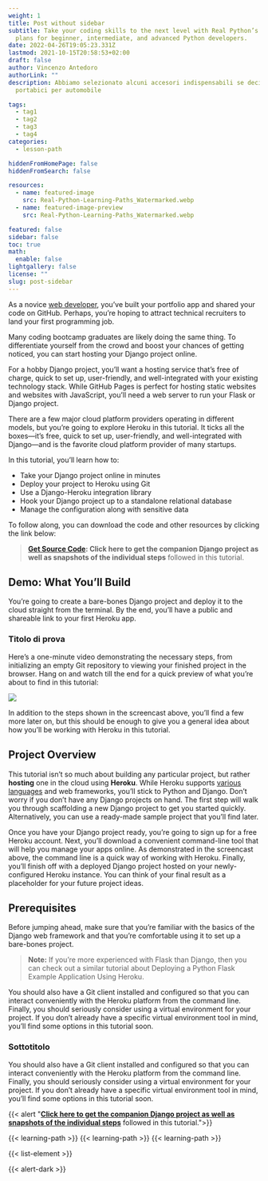 ```yaml
---
weight: 1
title: Post without sidebar
subtitle: Take your coding skills to the next level with Real Python’s accelerated study
  plans for beginner, intermediate, and advanced Python developers.
date: 2022-04-26T19:05:23.331Z
lastmod: 2021-10-15T20:58:53+02:00
draft: false
author: Vincenzo Antedoro
authorLink: ""
description: Abbiamo selezionato alcuni accesori indispensabili se decidi di acquistare un
  portabici per automobile

tags:
  - tag1
  - tag2
  - tag3
  - tag4
categories:
  - lesson-path

hiddenFromHomePage: false
hiddenFromSearch: false

resources:
  - name: featured-image
    src: Real-Python-Learning-Paths_Watermarked.webp
  - name: featured-image-preview
    src: Real-Python-Learning-Paths_Watermarked.webp

featured: false
sidebar: false
toc: true
math:
  enable: false
lightgallery: false
license: ""
slug: post-sidebar
---
```


As a novice [web developer](https://antedoro.it), you’ve built your portfolio app and shared your code on GitHub. Perhaps, you’re hoping to attract technical recruiters to land your first programming job. 

Many coding bootcamp graduates are likely doing the same thing. To differentiate yourself from the crowd and boost your chances of getting noticed, you can start hosting your Django project online.

For a hobby Django project, you’ll want a hosting service that’s free of charge, quick to set up, user-friendly, and well-integrated with your existing technology stack. While GitHub Pages is perfect for hosting static websites and websites with JavaScript, you’ll need a web server to run your Flask or Django project.

There are a few major cloud platform providers operating in different models, but you’re going to explore Heroku in this tutorial. It ticks all the boxes—it’s free, quick to set up, user-friendly, and well-integrated with Django—and is the favorite cloud platform provider of many startups.

In this tutorial, you’ll learn how to:

- Take your Django project online in minutes
- Deploy your project to Heroku using Git
- Use a Django-Heroku integration library
- Hook your Django project up to a standalone relational database
- Manage the configuration along with sensitive data

To follow along, you can download the code and other resources by clicking the link below:

> **[Get Source Code](https://antedoro.it): Click here to get the companion Django project as well as snapshots of the individual steps** followed in this tutorial.
>
## Demo: What You’ll Build

You’re going to create a bare-bones Django project and deploy it to the cloud straight from the terminal. By the end, you’ll have a public and shareable link to your first Heroku app.

### Titolo di prova

Here’s a one-minute video demonstrating the necessary steps, from initializing an empty Git repository to viewing your finished project in the browser. Hang on and watch till the end for a quick preview of what you’re about to find in this tutorial:

![](immagine)

In addition to the steps shown in the screencast above, you’ll find a few more later on, but this should be enough to give you a general idea about how you’ll be working with Heroku in this tutorial.

## Project Overview

This tutorial isn’t so much about building any particular project, but rather **hosting** one in the cloud using **Heroku**. While Heroku supports [various languages](https://antedoro.it) and web frameworks, you’ll stick to Python and Django. Don’t worry if you don’t have any Django projects on hand. The first step will walk you through scaffolding a new Django project to get you started quickly. Alternatively, you can use a ready-made sample project that you’ll find later.

Once you have your Django project ready, you’re going to sign up for a free Heroku account. Next, you’ll download a convenient command-line tool that will help you manage your apps online. As demonstrated in the screencast above, the command line is a quick way of working with Heroku. Finally, you’ll finish off with a deployed Django project hosted on your newly-configured Heroku instance. You can think of your final result as a placeholder for your future project ideas.

## Prerequisites

Before jumping ahead, make sure that you’re familiar with the basics of the Django web framework and that you’re comfortable using it to set up a bare-bones project.

> **Note:** If you’re more experienced with Flask than Django, then you can check out a similar tutorial about Deploying a Python Flask Example Application Using Heroku.

You should also have a Git client installed and configured so that you can interact conveniently with the Heroku platform from the command line. Finally, you should seriously consider using a virtual environment for your project. If you don’t already have a specific virtual environment tool in mind, you’ll find some options in this tutorial soon.

### Sottotitolo

You should also have a Git client installed and configured so that you can interact conveniently with the Heroku platform from the command line. Finally, you should seriously consider using a virtual environment for your project. If you don’t already have a specific virtual environment tool in mind, you’ll find some options in this tutorial soon.


{{< alert "[**Click here to get the companion Django project as well as snapshots of the individual steps**](https://realpython.com/bonus/django-hosting-heroku-project-code/) followed in this tutorial.">}}


{{< learning-path >}}
{{< learning-path >}}
{{< learning-path >}}

{{< list-element >}}

{{< alert-dark >}}
